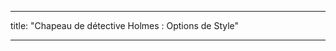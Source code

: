 - - -
title: "Chapeau de détective Holmes : Options de Style"
- - -

<PatternOptions pattern='holmes' />
